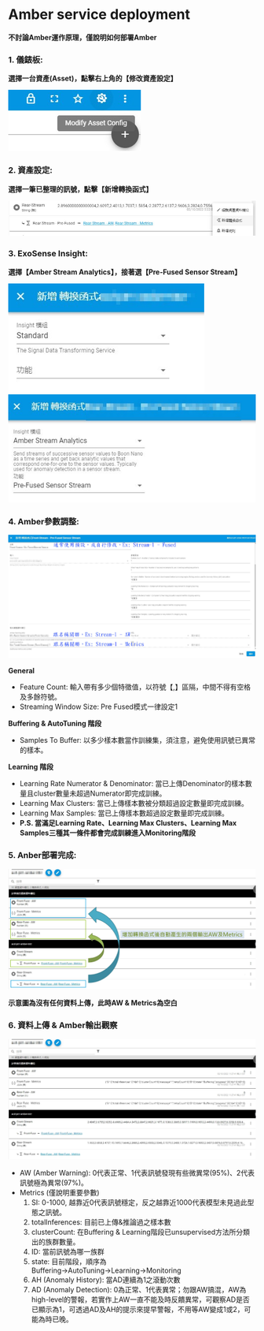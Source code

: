 # Amber service deployment

**不討論Amber運作原理，僅說明如何部署Amber**

### 1. 儀錶板: 
**選擇一台資產(Asset)，點擊右上角的【修改資產設定】**

![pics-1](./img/asset_config.jpg)

### 2. 資產設定:
**選擇一筆已整理的訊號，點擊【新增轉換函式】**

![pics-2](./img/add_transformation.jpg)

### 3. ExoSense Insight:
**選擇【Amber Stream Analytics】，接著選【Pre-Fused Sensor Stream】**

![pics-3](./img/insight.jpg) ![pics-4](./img/amber_module.jpg)

### 4. Amber參數調整:

![pics-5](./img/amber_parameter.jpg)

**General**
- Feature Count: 輸入帶有多少個特徵值，以符號【,】區隔，中間不得有空格及多餘符號。
- Streaming Window Size: Pre Fused模式一律設定1

**Buffering & AutoTuning 階段**
- Samples To Buffer: 以多少樣本數當作訓練集，須注意，避免使用訊號已異常的樣本。

**Learning 階段**
- Learning Rate Numerator & Denominator: 當已上傳Denominator的樣本數量且cluster數量未超過Numerator即完成訓練。
- Learning Max Clusters: 當已上傳樣本數被分類超過設定數量即完成訓練。
- Learning Max Samples: 當已上傳樣本數超過設定數量即完成訓練。
- **P.S. 當滿足Learning Rate、Learning Max Clusters、Learning Max Samples三種其一條件都會完成訓練進入Monitoring階段**

### 5. Anber部署完成:

![pics-6](./img/amber_deploy_opt.jpg)

**示意圖為沒有任何資料上傳，此時AW & Metrics為空白**

### 6. 資料上傳 & Amber輸出觀察

![pics-6](./img/amber_data_upload.jpg)

- AW (Amber Warning): 0代表正常、1代表訊號發現有些微異常(95%)、2代表訊號極為異常(97%)。
- Metrics (僅說明重要參數)
  1. SI: 0-1000, 越靠近0代表訊號穩定，反之越靠近1000代表模型未見過此型態之訊號。
  2. totalInferences: 目前已上傳&推論過之樣本數
  3. clusterCount: 在Buffering & Learning階段已unsupervised方法所分類出的族群數量。
  4. ID: 當前訊號為哪一族群
  5. state: 目前階段，順序為 Buffering→AutoTuning→Learning→Monitoring
  6. AH (Anomaly History): 當AD連續為1之滾動次數
  7. AD (Anomaly Detection): 0為正常、1代表異常；勿跟AW搞混，AW為high-level的警報，若實作上AW一直不能及時反饋異常，可觀察AD是否已顯示為1，可透過AD及AH的提示來提早警報，不用等AW變成1或2，可能為時已晚。
  
